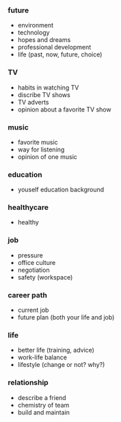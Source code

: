 ### future
- environment
- technology
- hopes and dreams
- professional development
- life (past, now, future, choice)

### TV
- habits in watching TV
- discribe TV shows
- TV adverts
- opinion about a favorite TV show

### music
- favorite music
- way for listening
- opinion of one music

### education
- youself education background

### healthycare
- healthy

### job
- pressure
- office culture
- negotiation
- safety (workspace)

### career path
- current job
- future plan (both your life and job)

### life
- better life (training, advice)
- work-life balance
- lifestyle (change or not? why?)

### relationship
- describe a friend
- chemistry of team
- build and maintain

